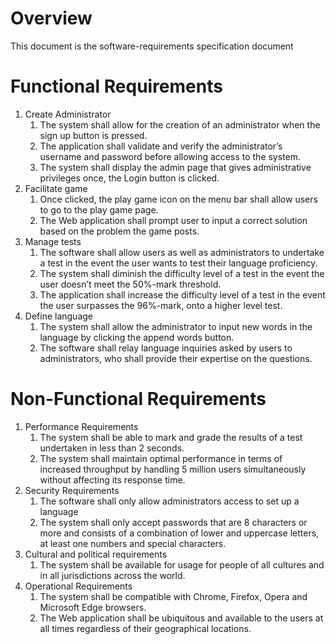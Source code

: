 # Overview

This document is the software-requirements specification document 

# Functional Requirements

1.  Create Administrator
    1. The system shall allow for the creation of an administrator when the sign up button is pressed.
    2. The application shall validate and verify the administrator’s username and password before allowing access to the system.
    3. The system shall display the admin page that gives administrative privileges once, the Login button is clicked.
2.  Facilitate game
    1. Once clicked, the play game icon on the menu bar shall allow users to go to the play game page. 
    2. The Web application shall prompt user to input a correct solution based on the problem the game posts.
3.  Manage tests
    1. The software shall allow users as well as administrators to undertake a test in the event the user wants to test their language proficiency.
    2. The system shall diminish the difficulty level of a test in the event the user doesn’t meet the 50%-mark threshold.
    3. The application shall increase the difficulty level of a test in the event the user surpasses the 96%-mark, onto a higher level test.
4.  Define language
    1. The system shall allow the administrator to input new words in the language by clicking the append words button.
    2. The software shall relay language inquiries asked by users to administrators, who shall provide their expertise on the questions.

# Non-Functional Requirements

1. Performance Requirements
    1. The system shall be able to mark and grade the results of a test undertaken in less than 2 seconds.
    2. The system shall maintain optimal performance in terms of increased throughput by handling 5 million users simultaneously without affecting its response time.
2.  Security Requirements
    1. The software shall only allow administrators access to set up a language
    2. The system shall only accept passwords that are 8 characters or more and consists of a combination of lower and uppercase letters, at least one numbers and special characters.    
3.  Cultural and political requirements
    1. The system shall be available for usage for people of all cultures and in all jurisdictions across the world.
4.  Operational Requirements
    1. The system shall be compatible with Chrome, Firefox, Opera and Microsoft Edge browsers.
    2. The Web application shall be ubiquitous and available to the users at all times regardless of their geographical locations.   
    
